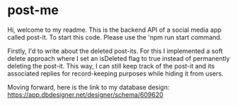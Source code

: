 # post-me
Hi, welcome to my readme. 
This is the backend API of a social media app called post-it.
To start this code. Please use the 'npm run start command.

Firstly, I'd to write about the deleted post-its. For this I implemented a soft delete approach where I set an isDeleted flag to true instead of permanently deleting the post-it. This way, I can still keep track of the post-it and its associated replies for record-keeping purposes while hiding it from users.

Moving forward, here is the link to my database design: https://app.dbdesigner.net/designer/schema/609620



